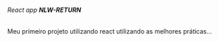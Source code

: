 ###### React app **NLW-RETURN**

<p>
  Meu primeiro projeto utilizando react utilizando as melhores práticas...
</p>